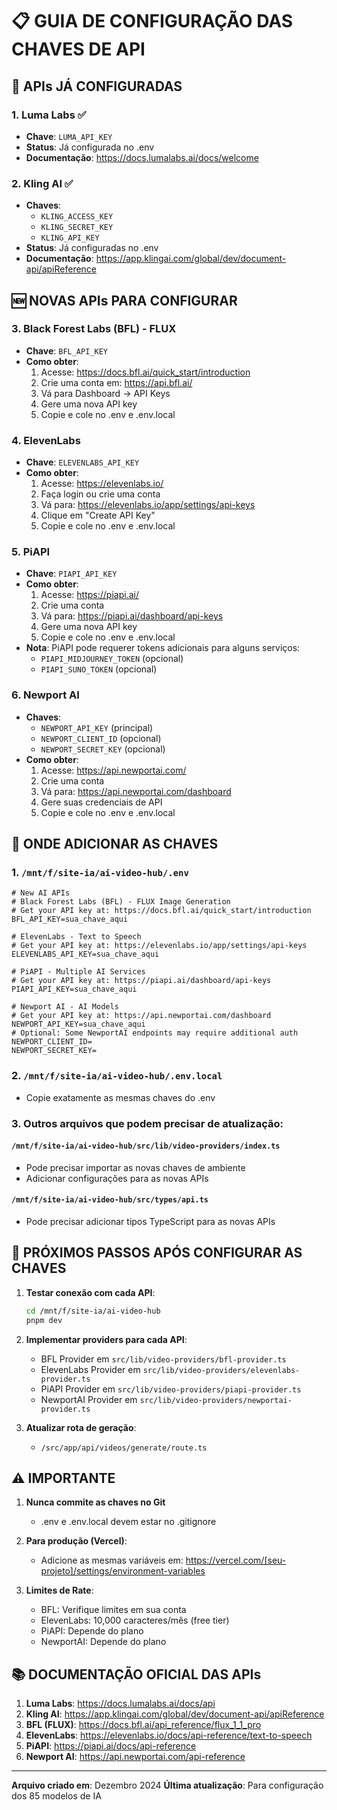# 📋 GUIA DE CONFIGURAÇÃO DAS CHAVES DE API

## 🔑 APIs JÁ CONFIGURADAS

### 1. Luma Labs ✅
- **Chave**: `LUMA_API_KEY`
- **Status**: Já configurada no .env
- **Documentação**: https://docs.lumalabs.ai/docs/welcome

### 2. Kling AI ✅
- **Chaves**: 
  - `KLING_ACCESS_KEY`
  - `KLING_SECRET_KEY`
  - `KLING_API_KEY`
- **Status**: Já configuradas no .env
- **Documentação**: https://app.klingai.com/global/dev/document-api/apiReference

## 🆕 NOVAS APIs PARA CONFIGURAR

### 3. Black Forest Labs (BFL) - FLUX
- **Chave**: `BFL_API_KEY`
- **Como obter**:
  1. Acesse: https://docs.bfl.ai/quick_start/introduction
  2. Crie uma conta em: https://api.bfl.ai/
  3. Vá para Dashboard → API Keys
  4. Gere uma nova API key
  5. Copie e cole no .env e .env.local

### 4. ElevenLabs
- **Chave**: `ELEVENLABS_API_KEY`
- **Como obter**:
  1. Acesse: https://elevenlabs.io/
  2. Faça login ou crie uma conta
  3. Vá para: https://elevenlabs.io/app/settings/api-keys
  4. Clique em "Create API Key"
  5. Copie e cole no .env e .env.local

### 5. PiAPI
- **Chave**: `PIAPI_API_KEY`
- **Como obter**:
  1. Acesse: https://piapi.ai/
  2. Crie uma conta
  3. Vá para: https://piapi.ai/dashboard/api-keys
  4. Gere uma nova API key
  5. Copie e cole no .env e .env.local
- **Nota**: PiAPI pode requerer tokens adicionais para alguns serviços:
  - `PIAPI_MIDJOURNEY_TOKEN` (opcional)
  - `PIAPI_SUNO_TOKEN` (opcional)

### 6. Newport AI
- **Chaves**:
  - `NEWPORT_API_KEY` (principal)
  - `NEWPORT_CLIENT_ID` (opcional)
  - `NEWPORT_SECRET_KEY` (opcional)
- **Como obter**:
  1. Acesse: https://api.newportai.com/
  2. Crie uma conta
  3. Vá para: https://api.newportai.com/dashboard
  4. Gere suas credenciais de API
  5. Copie e cole no .env e .env.local

## 📁 ONDE ADICIONAR AS CHAVES

### 1. `/mnt/f/site-ia/ai-video-hub/.env`
```env
# New AI APIs
# Black Forest Labs (BFL) - FLUX Image Generation
# Get your API key at: https://docs.bfl.ai/quick_start/introduction
BFL_API_KEY=sua_chave_aqui

# ElevenLabs - Text to Speech
# Get your API key at: https://elevenlabs.io/app/settings/api-keys
ELEVENLABS_API_KEY=sua_chave_aqui

# PiAPI - Multiple AI Services
# Get your API key at: https://piapi.ai/dashboard/api-keys
PIAPI_API_KEY=sua_chave_aqui

# Newport AI - AI Models
# Get your API key at: https://api.newportai.com/dashboard
NEWPORT_API_KEY=sua_chave_aqui
# Optional: Some NewportAI endpoints may require additional auth
NEWPORT_CLIENT_ID=
NEWPORT_SECRET_KEY=
```

### 2. `/mnt/f/site-ia/ai-video-hub/.env.local`
- Copie exatamente as mesmas chaves do .env

### 3. Outros arquivos que podem precisar de atualização:

#### `/mnt/f/site-ia/ai-video-hub/src/lib/video-providers/index.ts`
- Pode precisar importar as novas chaves de ambiente
- Adicionar configurações para as novas APIs

#### `/mnt/f/site-ia/ai-video-hub/src/types/api.ts`
- Pode precisar adicionar tipos TypeScript para as novas APIs

## 🚀 PRÓXIMOS PASSOS APÓS CONFIGURAR AS CHAVES

1. **Testar conexão com cada API**:
   ```bash
   cd /mnt/f/site-ia/ai-video-hub
   pnpm dev
   ```

2. **Implementar providers para cada API**:
   - BFL Provider em `src/lib/video-providers/bfl-provider.ts`
   - ElevenLabs Provider em `src/lib/video-providers/elevenlabs-provider.ts`
   - PiAPI Provider em `src/lib/video-providers/piapi-provider.ts`
   - NewportAI Provider em `src/lib/video-providers/newportai-provider.ts`

3. **Atualizar rota de geração**:
   - `/src/app/api/videos/generate/route.ts`

## ⚠️ IMPORTANTE

1. **Nunca commite as chaves no Git**
   - .env e .env.local devem estar no .gitignore

2. **Para produção (Vercel)**:
   - Adicione as mesmas variáveis em: https://vercel.com/[seu-projeto]/settings/environment-variables

3. **Limites de Rate**:
   - BFL: Verifique limites em sua conta
   - ElevenLabs: 10,000 caracteres/mês (free tier)
   - PiAPI: Depende do plano
   - NewportAI: Depende do plano

## 📚 DOCUMENTAÇÃO OFICIAL DAS APIs

1. **Luma Labs**: https://docs.lumalabs.ai/docs/api
2. **Kling AI**: https://app.klingai.com/global/dev/document-api/apiReference
3. **BFL (FLUX)**: https://docs.bfl.ai/api_reference/flux_1_1_pro
4. **ElevenLabs**: https://elevenlabs.io/docs/api-reference/text-to-speech
5. **PiAPI**: https://piapi.ai/docs/api-reference
6. **Newport AI**: https://api.newportai.com/api-reference

---

**Arquivo criado em**: Dezembro 2024
**Última atualização**: Para configuração dos 85 modelos de IA
